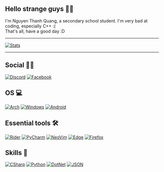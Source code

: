 ## Hello strange guys 👋🏻
I'm Nguyen Thanh Quang, a secondary school student. I'm very bad at coding, especially C++ :(  
That's all, have a good day :D
***
[![Stats](https://github-readme-stats.vercel.app/api?username=AlphaNecron&show_icons=true&theme=tokyonight "GitHub stats")](#)
***
## Social 🤝🏻
[![Discord](https://img.shields.io/badge/Discord-7289DA?style=flat-square&logo=discord&logoColor=white "Discord")](https://discord.com/users/534752817534074880)
[![Facebook](https://img.shields.io/badge/Facebook-1877F2?style=flat-square&logo=facebook&logoColor=white "Facebook")](#)

## OS 💻
[![Arch](https://img.shields.io/badge/Arch_Linux-1793D1?style=flat-square&logo=arch-linux&logoColor=white "Arch Linux")](#)
[![Windows](https://img.shields.io/badge/Windows-0078D6?style=flat-square&logo=windows&logoColor=white "Windows 10")](#)
[![Android](https://img.shields.io/badge/Android-3DDC84?style=flat-square&logo=android&logoColor=white "Android")](#)

## Essential tools 🛠
[![Rider](https://img.shields.io/badge/JetBrains%20Rider-DD1265?style=flat-square&logo=JetBrains&logoColor=white "Rider")](#)
[![PyCharm](https://img.shields.io/badge/PyCharm-21D789?style=flat-square&logo=PyCharm&logoColor=white "PyCharm")](#)
[![NeoVim](https://img.shields.io/badge/NeoVim-57A143?style=flat-square&logo=NeoVim&logoColor=white "NeoVim")](#)
[![Edge](https://img.shields.io/badge/Edge-0078D7?style=flat-square&logo=microsoft%20edge&logoColor=white "Microsoft Edge")](#)
[![Firefox](https://img.shields.io/badge/Firefox-FF7139?style=flat-square&logo=firefox%20browser&logoColor=white "Mozilla Firefox")](#)

## Skills 🚀
[![CSharp](https://img.shields.io/badge/C%23-239120?style=flat-square&logo=c-sharp&logoColor=white "C#")](#)
[![Python](https://img.shields.io/badge/Python-14354C?style=flat-square&logo=python&logoColor=white "Python")](#)
[![DotNet](https://img.shields.io/badge/.NET-5C2D91?style=flat-square&logo=.net&logoColor=white ".NET")](#)
[![JSON](https://img.shields.io/badge/Json-000000?style=flat-square&logo=json&logoColor=white "JSON")](#)
